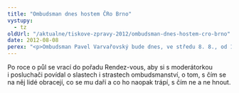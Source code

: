 ```yaml
---
title: "Ombudsman dnes hostem ČRo Brno"
vystupy:
  - tz
oldUrl: "/aktualne/tiskove-zpravy-2012/ombudsman-dnes-hostem-cro-brno"
date: 2012-08-08
perex: "<p>Ombudsman Pavel Varvařovský bude dnes, ve středu 8. 8., od 15:00 h hostem Marcely Vandrové v pořadu Rendez-vous na ČRo Brno.</p>"
---
```


<!-- imported from the old website -->

<p>Po roce o půl se vrací do pořadu Rendez-vous, aby si s moderátorkou i posluchači povídal o slastech i strastech ombudsmanství, o tom, s čím se na něj lidé obracejí, co se mu daří a co ho naopak trápí, s čím ne a ne hnout.</p>
